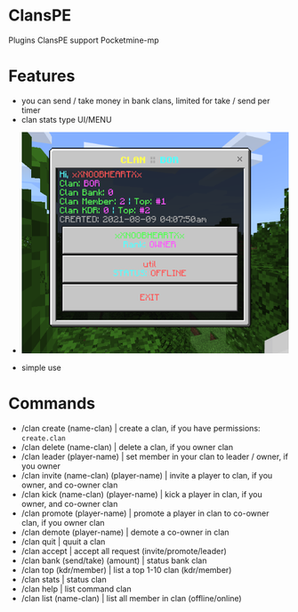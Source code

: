 # ClansPE
Plugins ClansPE support Pocketmine-mp

# Features
- you can send / take money in bank clans, limited for take / send per timer
- clan stats type UI/MENU
- <p align="center"><img src="https://github.com/Ibenrm/ClansPE/blob/main/stats.png" alt="STATS"></p>
- simple use

# Commands
- /clan create (name-clan) | create a clan, if you have permissions: `create.clan`
- /clan delete (name-clan) | delete a clan, if you owner clan
- /clan leader (player-name) | set member in your clan to leader / owner, if you owner
- /clan invite (name-clan) (player-name) | invite a player to clan, if you owner, and co-owner clan
- /clan kick (name-clan) (player-name) | kick a player in clan, if you owner, and co-owner clan
- /clan promote (player-name) | promote a player in clan to co-owner clan, if you owner clan
- /clan demote (player-name) | demote a co-owner in clan
- /clan quit | quuit a clan
- /clan accept | accept all request (invite/promote/leader)
- /clan bank (send/take) (amount) | status bank clan
- /clan top (kdr/member) | list a top 1-10 clan (kdr/member)
- /clan stats | status clan
- /clan help | list command clan
- /clan list (name-clan) | list all member in clan (offline/online)
